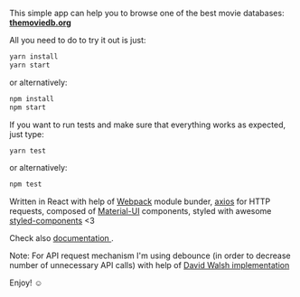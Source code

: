 This simple app can help you to browse one of the best movie databases: **[themoviedb.org](http://themoviedb.org)**

All you need to do to try it out is just:
````javascript
yarn install
yarn start
````

or alternatively:
````javascript
npm install
npm start
````

If you want to run tests and make sure that everything works as expected, just type:
````javascript
yarn test
````
or alternatively:
````javascript
npm test
````

Written in React with help of [Webpack](https://webpack.js.org/) module bunder,  [axios](https://github.com/axios/axios) for HTTP requests, composed of [Material-UI](http://www.material-ui.com/#/) components, styled with awesome [styled-components](https://www.styled-components.com) <3

Check also [documentation ](https://github.com/aanti/movie-db/blob/master/DOCUMENTATION.md).

Note: For API request mechanism I'm using debounce (in order to decrease number of unnecessary API calls) with help of [David Walsh implementation](https://davidwalsh.name/javascript-debounce-function)

Enjoy! &#9786;
